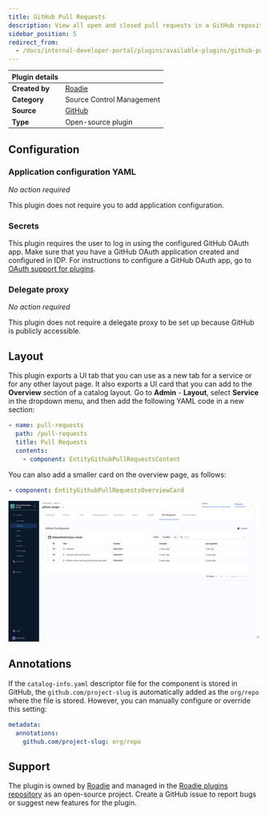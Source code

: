 ```yaml
---
title: GitHub Pull Requests
description: View all open and closed pull requests in a GitHub repository.
sidebar_position: 5
redirect_from:
  - /docs/internal-developer-portal/plugins/available-plugins/github-pull-requests
---
```


| Plugin details |                                                                |
| -------------- | -------------------------------------------------------------- |
| **Created by** | [Roadie](https://roadie.io)                                    |
| **Category**   | Source Control Management                                      |
| **Source**     | [GitHub](https://github.com/roadieHQ/roadie-backstage-plugins) |
| **Type**       | Open-source plugin                                             |

## Configuration

### Application configuration YAML

_No action required_

This plugin does not require you to add application configuration.

### Secrets

This plugin requires the user to log in using the configured GitHub OAuth app. Make sure that you have a GitHub OAuth application created and configured in IDP. For instructions to configure a GitHub OAuth app, go to [OAuth support for plugins](https://developer.harness.io/docs/internal-developer-portal/plugins/oauth-support-for-plugins).

### Delegate proxy

_No action required_

This plugin does not require a delegate proxy to be set up because GitHub is publicly accessible.

## Layout

This plugin exports a UI tab that you can use as a new tab for a service or for any other layout page. It also exports a UI card that you can add to the **Overview** section of a catalog layout. Go to **Admin** - **Layout**, select **Service** in the dropdown menu, and then add the following YAML code in a new section:

```yaml
- name: pull-requests
  path: /pull-requests
  title: Pull Requests
  contents:
    - component: EntityGithubPullRequestsContent
```

You can also add a smaller card on the overview page, as follows:

```yaml
- component: EntityGithubPullRequestsOverviewCard
```

![](./static/github-pull-request-tab.png)

## Annotations

If the `catalog-info.yaml` descriptor file for the component is stored in GitHub, the `github.com/project-slug` is automatically added as the `org/repo` where the file is stored. However, you can manually configure or override this setting:

```yaml
metadata:
  annotations:
    github.com/project-slug: org/repo
```

## Support

The plugin is owned by [Roadie](https://roadie.io) and managed in the [Roadie plugins repository](https://github.com/roadieHQ/roadie-backstage-plugins) as an open-source project. Create a GitHub issue to report bugs or suggest new features for the plugin.

